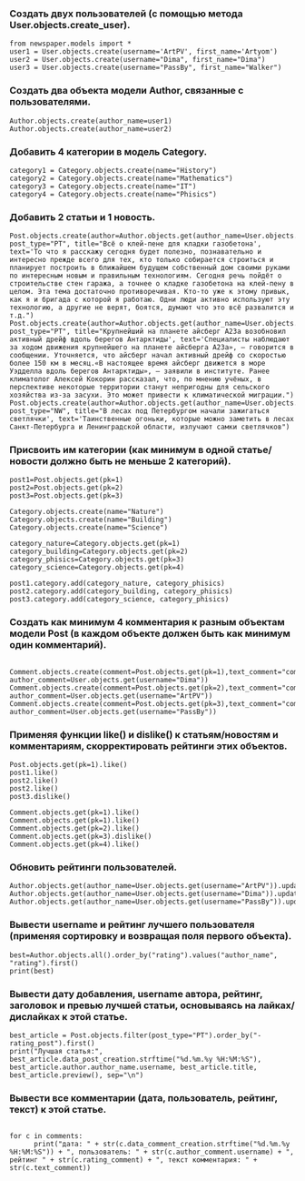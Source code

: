 
### Создать двух пользователей (с помощью метода User.objects.create_user).
```
from newspaper.models import *  
user1 = User.objects.create(username='ArtPV', first_name='Artyom')
user2 = User.objects.create(username="Dima", first_name="Dima")
user3 = User.objects.create(username="PassBy", first_name="Walker")
```
### Создать два объекта модели Author, связанные с пользователями.
```
Author.objects.create(author_name=user1)
Author.objects.create(author_name=user2) 
```

### Добавить 4 категории в модель Category.
```
category1 = Category.objects.create(name="History")
category2 = Category.objects.create(name="Mathematics") 
category3 = Category.objects.create(name="IT")
category4 = Category.objects.create(name="Phisics")
```
### Добавить 2 статьи и 1 новость.
```
Post.objects.create(author=Author.objects.get(author_name=User.objects.get(username="Dima")), post_type="PT", title="Всё о клей-пене для кладки газобетона', text='То что я расскажу сегодня будет полезно, познавательно и интересно прежде всего для тех, кто только собирается строиться и планирует построить в ближайшем будущем собственный дом своими руками по интересным новым и правильным технологиям. Сегодня речь пойдёт о строительстве стен гаража, а точнее о кладке газобетона на клей-пену в целом. Эта тема достаточно противоречивая. Кто-то уже к этому привык, как я и бригада с которой я работаю. Одни люди активно используют эту технологию, а другие не верят, боятся, думают что это всё развалится и т.д.")
Post.objects.create(author=Author.objects.get(author_name=User.objects.get(username="ArtPV")), post_type="PT", title="Крупнейший на планете айсберг А23а возобновил активный дрейф вдоль берегов Антарктиды', text='Специалисты наблюдают за ходом движения крупнейшего на планете айсберга А23а», — говорится в сообщении. Уточняется, что айсберг начал активный дрейф со скоростью более 150 км в месяц.«В настоящее время айсберг движется в море Уэдделла вдоль берегов Антарктиды», — заявили в институте. Ранее климатолог Алексей Кокорин рассказал, что, по мнению учёных, в перспективе некоторые территории станут непригодны для сельского хозяйства из-за засухи. Это может привести к климатической миграции.")
Post.objects.create(author=Author.objects.get(author_name=User.objects.get(username="ArtPV")), post_type="NW", title="В лесах под Петербургом начали зажигаться светлячки', text='Таинственные огоньки, которые можно заметить в лесах Санкт-Петербурга и Ленинградской области, излучают самки светлячков")  
```
### Присвоить им категории (как минимум в одной статье/новости должно быть не меньше 2 категорий).
```
post1=Post.objects.get(pk=1)
post2=Post.objects.get(pk=2) 
post3=Post.objects.get(pk=3) 

Category.objects.create(name="Nature")
Category.objects.create(name="Building")
Category.objects.create(name="Science")

category_nature=Category.objects.get(pk=1)
category_building=Category.objects.get(pk=2)
category_phisics=Category.objects.get(pk=3)
category_science=Category.objects.get(pk=4)

post1.category.add(category_nature, category_phisics)
post2.category.add(category_building, category_phisics)
post3.category.add(category_science, category_phisics)
```
### Создать как минимум 4 комментария к разным объектам модели Post (в каждом объекте должен быть как минимум один комментарий).
```

Comment.objects.create(comment=Post.objects.get(pk=1),text_comment="comment1", author_comment=User.objects.get(username="Dima"))
Comment.objects.create(comment=Post.objects.get(pk=2),text_comment="comment1", author_comment=User.objects.get(username="ArtPV"))
Comment.objects.create(comment=Post.objects.get(pk=3),text_comment="comment1", author_comment=User.objects.get(username="PassBy"))
```
### Применяя функции like() и dislike() к статьям/новостям и комментариям, скорректировать рейтинги этих объектов.
```
Post.objects.get(pk=1).like()
post1.like()
post2.like()
post2.like()
post3.dislike()

Comment.objects.get(pk=1).like()
Comment.objects.get(pk=1).like()
Comment.objects.get(pk=2).like() 
Comment.objects.get(pk=3).dislike() 
Comment.objects.get(pk=4).like()
```
### Обновить рейтинги пользователей.
```
Author.objects.get(author_name=User.objects.get(username="ArtPV")).update_rating()
Author.objects.get(author_name=User.objects.get(username="Dima")).update_rating()
Author.objects.get(author_name=User.objects.get(username="PassBy")).update_rating()
```
### Вывести username и рейтинг лучшего пользователя (применяя сортировку и возвращая поля первого объекта).
```
best=Author.objects.all().order_by("rating").values("author_name", "rating").first()
print(best)
```
### Вывести дату добавления, username автора, рейтинг, заголовок и превью лучшей статьи, основываясь на лайках/дислайках к этой статье.
```
best_article = Post.objects.filter(post_type="PT").order_by("-rating_post").first()
print("Лучшая статья:", best_article.data_post_creation.strftime("%d.%m.%y %H:%M:%S"), best_article.author.author_name.username, best_article.title, best_article.preview(), sep="\n")
```

### Вывести все комментарии (дата, пользователь, рейтинг, текст) к этой статье.
```

for c in comments:
      print("дата: " + str(c.data_comment_creation.strftime("%d.%m.%y %H:%M:%S")) + ", пользователь: " + str(c.author_comment.username) + ", рейтинг " + str(c.rating_comment) + ", текст комментария: " + str(c.text_comment))
```

